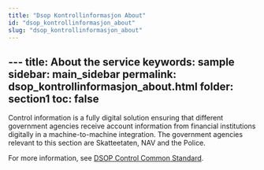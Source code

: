 ```yaml
---
title: "Dsop Kontrollinformasjon About"
id: "dsop_kontrollinformasjon_about"
slug: "dsop_kontrollinformasjon_about"
---
```


﻿---
title: About the service
keywords: sample
sidebar: main_sidebar
permalink: dsop_kontrollinformasjon_about.html
folder: section1
toc: false
---

Control information is a fully digital solution ensuring that different government agencies receive account
information from financial institutions digitally in a machine-to-machine integration. The government agencies relevant 
to this section are Skatteetaten, NAV and the Police.

For more information, see [DSOP Control Common Standard](/dsop_kontroll_om).

